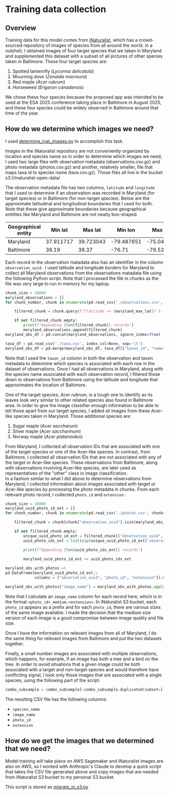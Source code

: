 # Training data collection

## Overview

Training data for this model comes from [iNaturalist](https://www.inaturalist.org/), which has a crowd-sourced repository of images of species from all around the world. In a nutshell, I obtained images of four target species that we taken in Maryland and supplemented this dataset with a subset of all pictures of other species taken in Baltimore. These four target species are:

1. Spotted lanternfly (_Lycorma delicatula_)
2. Mourning dove (_Zenaida macroura_)
3. Red maple (_Acer rubrum_)
4. Horseweed (_Erigeron canadensis_)

We chose these four species because the proposed app was intended to be used at the ESA 2025 conference taking place in Baltimore in August 2025, and these four species could be widely observed in Baltimore around that time of the year.

## How do we determine which images we need?

I used [determine\_inat\_images.py](../sagemaker-run/determine_inat_images.py) to accomplish this task.

Images in the iNaturalist repository are not conveniently organized by location and species name so in order to determine which images we need, I used two large files with observation metadata (observations.csv.gz) and photo metadata (photos.csv.gz) and another, relatively smaller, file that maps taxa id to species name (taxa.csv.gz). Those files all live in the bucket s3://inaturalist-open-data/

The observation metadata file has two columns, `latitude` and `longitude` that I used to determine if an observation was recorded in Maryland (for target species) or in Baltimore (for non-target species). Below are the approximate latitudinal and longitudinal boundaries that I used for both. Note that these give approximate boundaries because geographical entitites like Maryland and Baltimore are not neatly box-shaped.

| Geographical entity | Min lat   | Max lat   | Min lon    | Max lon    |
| ------------------- | --------- | --------- | ---------- | ---------- |
| Maryland            | 37.911717 | 39.723043 | -79.487651 | -75.048939 |
| Baltimore           | 39.19     | 39.37     | -76.71     | -76.52     |

Each record in the observation matadata also has an identifier in the column `observation_uuid` . I used latitude and longitude borders for Maryland to collect all Maryland observations from the observations matadata file using the following Python script. Note that I processed the file in chunks as the file was very large to run in memory for my laptop.

```python
chunk_size = 10000
maryland_observations = []
for chunk_number, chunk in enumerate(pd.read_csv('./observations.csv', chunksize=chunk_size, sep = '\t')):

    filtered_chunk = chunk.query(f"(latitude <= {maryland_max_lat}) & (latitude >= {maryland_min_lat}) & (longitude <= {maryland_max_lon}) & (longitude >= {maryland_min_lon})")

    if not filtered_chunk.empty:
        print(f"Appending {len(filtered_chunk)} records")
        maryland_observations.append(filtered_chunk)
maryland_obs_df = pd.concat(maryland_observations, ignore_index=True)

taxa_df = pd.read_csv('./taxa.csv', index_col=None, sep='\t')
maryland_obs_df = pd.merge(maryland_obs_df, taxa_df[["taxon_id", "name"]], on = "taxon_id")

```

Note that I used the `taxon_id` column in both the observation and taxon metadata to determine which species is associated with each row in the dataset of observations. Once I had all observations in Maryland, along with the species name associated with each observation record, I filtered those down to observations from Baltimore using the latitude and longitude that approximates the location of Baltimore.

One of the target species, _Acer rubrum_, is a tough one to identify as its leaves look very similar to other related species also found in Baltimore area. In order to give the image classifier enough information to be able to tell those apart from our target species, I added all images from these Acer-like species taken in Maryland. Those additional species are:

1. Sugar maple (_Acer saccharum_)
2. Silver maple (_Acer saccharinum_)
3. Norway maple (_Acer platanoides_)

From Maryland, I collected all observation IDs that are associated with one of the target species or one of the Acer-like species. In contrast, from Baltimore, I collected all observation IDs that are not associated with any of the target or Acer-like species. These observations from Baltimore, along with observations involving Acer-like species, are later used as representatives of the "other" class in image classification.\
In a fashion similar to what I did above to determine observations from Maryland, I collected information about images associated with target or Acer-like species by processing the photo metadata in chunks. From each relevant photo record, I collected `photo_id` and `extension` .

```python
chunk_size = 10000
maryland_uuid_photo_id_ext = []
for chunk_number, chunk in enumerate(pd.read_csv('./photos.csv', chunksize=chunk_size, sep = '\t')):

    filtered_chunk = chunk[chunk["observation_uuid"].isin(maryland_obs_uuids)]

    if not filtered_chunk.empty:
        unique_uuid_photo_id_ext = filtered_chunk[["observation_uuid", 'photo_id', 'extension']].drop_duplicates()
        uuid_photo_ids_ext = list(zip(unique_uuid_photo_id_ext['observation_uuid'], unique_uuid_photo_id_ext['photo_id'], unique_uuid_photo_id_ext['extension']))

        print(f"Appending {len(uuid_photo_ids_ext)} records")
        
        maryland_uuid_photo_id_ext += uuid_photo_ids_ext

maryland_obs_with_photos =\
pd.DataFrame(maryland_uuid_photo_id_ext,\
             columns = ["observation_uuid", "photo_id", "extension"]).merge(maryland_obs_df[['observation_uuid', 'name']], on = 'observation_uuid')

maryland_obs_with_photos["image_name"] = maryland_obs_with_photos.apply(lambda x: str(x["photo_id"]) + "_medium." + x["extension"], axis = 1)
```

Note that I calculate an `image_name` column for each record here, which is in the format `<photo_id>_medium.<extension>`. In iNaturalist S3 bucket, each `photo_id` appears as a prefix and for each `photo_id`, there are various sizes of the same image available. I made the decision that the medium size version of each image is a good compromise between image quality and file size.

Once I have the information on relevant images from all of Maryland, I do the same thing for relevant images from Baltimore and put the two datasets together.

Finally, a small number images are associated with multiple observations, which happens, for example, if an image has both a tree and a bird on the tree. In order to avoid situations that a given image could be both associated with a target and non-target species and would therefore have conflicting signal, I took only those images that are associated with a single species, using the following part of the script.

```python
combo_subsample = combo_subsample[~combo_subsample.duplicated(subset=['image_name', 'photo_id', 'extension'], keep=False)]
```

The resulting CSV file has the following columns:

* `species_name`
* `image_name`
* `photo_id`
* `extension`

## How do we get the images that we determined that we need?

Model training will take place on AWS Sagemaker and iNaturalist images are also on AWS, so I worked with Anthropic's Claude to develop a quick script that takes the CSV file generated above and copy images that are needed from iNaturalist S3 bucket to my personal S3 bucket.

This script is stored as [migrate\_in\_s3.py](../sagemaker-run/migrate_in_s3.py)
